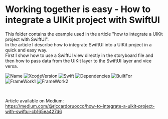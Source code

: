 # Working together is easy - How to integrate a UIKit project with SwiftUI

This folder contains the example used in the article "how to integrate a UIKit project with SwiftUI". <br />
In the article I describe how to integrate SwiftUI into a UIKit project in a quick and easy way. <br />
First I show how to use a SwiftUI view directly in the storyboard file and then how to pass data from the UIKit layer to the SwiftUI layer and vice versa.


![Name](https://badgen.net/badge/RiccardoFrancescoRuocco/WorkingTogetherIsEasy/green?icon=github)
![XcodeVersion](https://badgen.net/badge/XcodeVersion/13.0/green/?icon=apple)
![Swift](https://badgen.net/badge/SwiftVersion/5.5/red/?icon=apple)
![Dependencies](https://badgen.net/badge/dependencies/none/green?)
![BuiltFor](https://badgen.net/badge/BuiltFor/iOS15.0/green?) <br />
![FrameWork1](https://badgen.net/badge/FrameworkUsed/SwiftUI/red/?icon=apple)
![FrameWork2](https://badgen.net/badge/FrameworkUsed/UIKit/red/?icon=apple)

<br />

Article available on Medium: <br />
https://medium.com/@riccardoruocco/how-to-integrate-a-uikit-project-with-swiftui-cb165ea427d6
